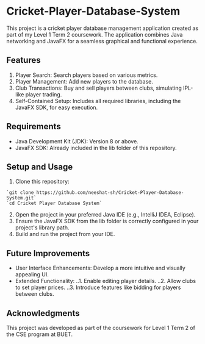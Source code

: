 # Cricket-Player-Database-System
This project is a cricket player database management application created as part of my Level 1 Term 2 coursework. The application combines Java networking and JavaFX for a seamless graphical and functional experience.

## Features
1. Player Search: Search players based on various metrics.
2. Player Management: Add new players to the database.
3. Club Transactions: Buy and sell players between clubs, simulating IPL-like player trading.
4. Self-Contained Setup: Includes all required libraries, including the JavaFX SDK, for easy execution.
## Requirements
- Java Development Kit (JDK): Version 8 or above.
- JavaFX SDK: Already included in the lib folder of this repository.
## Setup and Usage
1. Clone this repository:
```
`git clone https://github.com/neeshat-sh/Cricket-Player-Database-System.git`
`cd Cricket Player Database System`
```
2. Open the project in your preferred Java IDE (e.g., IntelliJ IDEA, Eclipse).
3. Ensure the JavaFX SDK from the lib folder is correctly configured in your project's library path.
4. Build and run the project from your IDE.
## Future Improvements
- User Interface Enhancements: Develop a more intuitive and visually appealing UI.
- Extended Functionality:
..1. Enable editing player details.
..2. Allow clubs to set player prices.
..3. Introduce features like bidding for players between clubs.
## Acknowledgments
This project was developed as part of the coursework for Level 1 Term 2 of the CSE program at BUET.